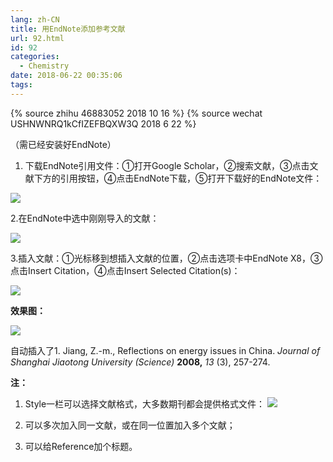 ```yaml
---
lang: zh-CN
title: 用EndNote添加参考文献
url: 92.html
id: 92
categories:
  - Chemistry
date: 2018-06-22 00:35:06
tags:
---
```


{% source zhihu 46883052 2018 10 16 %}
{% source wechat USHNWNRQ1kCfIZEFBQXW3Q 2018 6 22 %}

（需已经安装好EndNote）

1.  下载EndNote引用文件：①打开Google Scholar，②搜索文献，③点击文献下方的引用按钮，④点击EndNote下载，⑤打开下载好的EndNote文件：
<!--more-->

![](https://bb.njzjz.win/file/jinzhe/img/19VnkxRfoDlSBUjlRdxR5wT7vfbWsTMjZ)

2.在EndNote中选中刚刚导入的文献：

![](https://bb.njzjz.win/file/jinzhe/img/16vH-TjHslTnFWt9pkQIZllM3HtONvIL_)

3.插入文献：①光标移到想插入文献的位置，②点击选项卡中EndNote X8，③点击Insert Citation，④点击Insert Selected Citation(s)：

![](https://bb.njzjz.win/file/jinzhe/img/1bw2FL_vT74chCO1bdX1bVRa2OmaDI553)

**效果图：**

![](https://bb.njzjz.win/file/jinzhe/img/1ORp0ANimp1nLVTWLdz8FbforKTFvVnWY)

自动插入了1\. Jiang, Z.-m., Reflections on energy issues in China. _Journal of Shanghai Jiaotong University (Science)_ **2008,** _13_ (3), 257-274. 

**注：**

1.  Style一栏可以选择文献格式，大多数期刊都会提供格式文件： ![](https://bb.njzjz.win/file/jinzhe/img/1YPP_SFswmU9rpocyqshglI_tezCBoRYC)

2.  可以多次加入同一文献，或在同一位置加入多个文献；

3.  可以给Reference加个标题。
